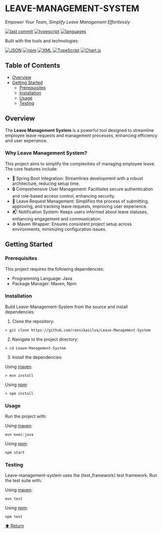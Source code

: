 # LEAVE-MANAGEMENT-SYSTEM

*Empower Your Team, Simplify Leave Management Effortlessly*

[![last commit](https://img.shields.io/badge/last_commit-last_wednesday-blue)](https://github.com/ransikasilva/Leave-Management-System) [![typescript](https://img.shields.io/badge/typescript-38.7%25-blue)](https://github.com/ransikasilva/Leave-Management-System) [![languages](https://img.shields.io/badge/languages-4-blue)](https://github.com/ransikasilva/Leave-Management-System)

Built with the tools and technologies:

[![JSON](https://img.shields.io/badge/JSON-black?style=flat-square&logo=json)](https://github.com/ransikasilva/Leave-Management-System) [![npm](https://img.shields.io/badge/npm-red?style=flat-square&logo=npm)](https://github.com/ransikasilva/Leave-Management-System) [![XML](https://img.shields.io/badge/XML-blue?style=flat-square&logo=xml)](https://github.com/ransikasilva/Leave-Management-System) [![TypeScript](https://img.shields.io/badge/TypeScript-blue?style=flat-square&logo=typescript)](https://github.com/ransikasilva/Leave-Management-System) [![Chart.js](https://img.shields.io/badge/Chart.js-pink?style=flat-square&logo=chart.js)](https://github.com/ransikasilva/Leave-Management-System)

## Table of Contents

- [Overview](#overview)
- [Getting Started](#getting-started)
  - [Prerequisites](#prerequisites)
  - [Installation](#installation)
  - [Usage](#usage)
  - [Testing](#testing)

## Overview
The **Leave Management System** is a powerful tool designed to streamline employee leave requests and management processes, enhancing efficiency and user experience.

### Why Leave Management System?

This project aims to simplify the complexities of managing employee leave. The core features include:

- 🎯 Spring Boot Integration: Streamlines development with a robust architecture, reducing setup time.
- 🔒 Comprehensive User Management: Facilitates secure authentication and role-based access control, enhancing security.
- 📅 Leave Request Management: Simplifies the process of submitting, approving, and tracking leave requests, improving user experience.
- 📬 Notification System: Keeps users informed about leave statuses, enhancing engagement and communication.
- ⚙️ Maven Wrapper: Ensures consistent project setup across environments, minimizing configuration issues.

## Getting Started

### Prerequisites

This project requires the following dependencies:
- Programming Language: Java
- Package Manager: Maven, Npm

### Installation

Build Leave-Management-System from the source and install dependencies:

1. Clone the repository:

```
> git clone https://github.com/ransikasilva/Leave-Management-System
```

2. Navigate to the project directory:

```
> cd Leave-Management-System
```

3. Install the dependencies:

Using [maven](https://maven.apache.org/):

```
> mvn install
```

Using [npm](https://www.npmjs.com/):

```
> npm install
```

### Usage

Run the project with:

Using [maven](https://maven.apache.org/):

```
mvn exec:java
```

Using [npm](https://www.npmjs.com/):

```
npm start
```

### Testing

Leave-management-system uses the {test_framework} test framework. Run the test suite with:

Using [maven](https://maven.apache.org/):

```
mvn test
```

Using [npm](https://www.npmjs.com/):

```
npm test
```

[⬆ Return](#table-of-contents)
